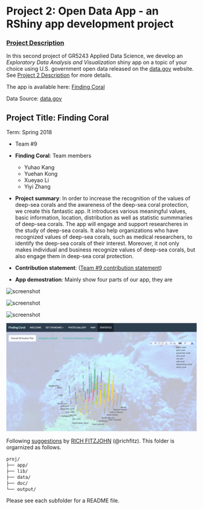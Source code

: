 # Project 2: Open Data App - an RShiny app development project

### [Project Description](doc/project2_desc.md)

In this second project of GR5243 Applied Data Science, we develop an *Exploratory Data Analysis and Visualization* shiny app on a topic of your choice using U.S. government open data released on the [data.gov](https://data.gov/) website. See [Project 2 Description](doc/project2_desc.md) for more details. 

The app is available here: [Finding Coral](https://yiyi-zhang-cu.shinyapps.io/finding_coral/)

Data Source: [data.gov](https://deepseacoraldata.noaa.gov/website/AGSViewers/DeepSeaCorals/mapSites.htm)

## Project Title: Finding Coral 
Term: Spring 2018

+ Team #9
+ **Finding Coral**: Team members
	+ Yuhao Kang
	+ Yuehan Kong
	+ Xueyao Li
	+ Yiyi Zhang

+ **Project summary**: In order to increase the recognition of the values of deep-sea corals and the awareness of the deep-sea coral protection, we create this fantastic app. It introduces various meaningful values, basic information, location, distribution as well as statistic summmaries of deep-sea corals. The app will engage and support researcheres in the study of deep-sea corals. It also help organizations who have recognized values of deep-sea corals, such as medical researchers, to identify the deep-sea corals of their interest. Moreover, it not only makes individual and business recognize values of deep-sea corals, but also engage them in deep-sea coral protection.
 
+ **Contribution statement**: ([Team #9 contribution statement](doc/a_note_on_contributions.md))

+ **App demostration**: Mainly show four parts of our app, they are 


![screenshot](https://github.com/TZstatsADS/Spring2018-Project2-Group9/blob/master/doc/Screen%20Shot%202018-02-21%20at%2014.17.53.png)

![screenshot](https://github.com/TZstatsADS/Spring2018-Project2-Group9/blob/master/doc/Screen%20Shot%202018-02-21%20at%2014.18.25.png)

![screenshot](https://github.com/TZstatsADS/Spring2018-Project2-Group9/blob/master/doc/Screen%20Shot%202018-02-21%20at%2014.19.04.png)

![screenshot](https://github.com/TZstatsADS/Spring2018-Project2-Group9/blob/master/doc/Screen%20Shot%202018-02-21%20at%2014.19.48.png)

Following [suggestions](http://nicercode.github.io/blog/2013-04-05-projects/) by [RICH FITZJOHN](http://nicercode.github.io/about/#Team) (@richfitz). This folder is orgarnized as follows.

```
proj/
├── app/
├── lib/
├── data/
├── doc/
└── output/
```

Please see each subfolder for a README file.

